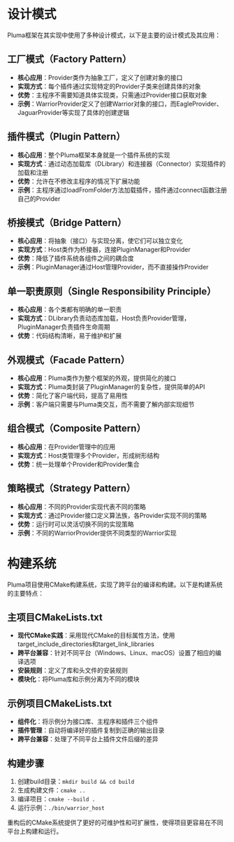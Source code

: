 # 设计模式

Pluma框架在其实现中使用了多种设计模式，以下是主要的设计模式及其应用：

## 工厂模式（Factory Pattern）
- **核心应用**：Provider类作为抽象工厂，定义了创建对象的接口
- **实现方式**：每个插件通过实现特定的Provider子类来创建具体的对象
- **优势**：主程序不需要知道具体实现类，只需通过Provider接口获取对象
- **示例**：WarriorProvider定义了创建Warrior对象的接口，而EagleProvider、JaguarProvider等实现了具体的创建逻辑

## 插件模式（Plugin Pattern）
- **核心应用**：整个Pluma框架本身就是一个插件系统的实现
- **实现方式**：通过动态加载库（DLibrary）和连接器（Connector）实现插件的加载和注册
- **优势**：允许在不修改主程序的情况下扩展功能
- **示例**：主程序通过loadFromFolder方法加载插件，插件通过connect函数注册自己的Provider

## 桥接模式（Bridge Pattern）
- **核心应用**：将抽象（接口）与实现分离，使它们可以独立变化
- **实现方式**：Host类作为桥接器，连接PluginManager和Provider
- **优势**：降低了插件系统各组件之间的耦合度
- **示例**：PluginManager通过Host管理Provider，而不直接操作Provider

## 单一职责原则（Single Responsibility Principle）
- **核心应用**：各个类都有明确的单一职责
- **实现方式**：DLibrary负责动态库加载，Host负责Provider管理，PluginManager负责插件生命周期
- **优势**：代码结构清晰，易于维护和扩展

## 外观模式（Facade Pattern）
- **核心应用**：Pluma类作为整个框架的外观，提供简化的接口
- **实现方式**：Pluma类封装了PluginManager的复杂性，提供简单的API
- **优势**：简化了客户端代码，提高了易用性
- **示例**：客户端只需要与Pluma类交互，而不需要了解内部实现细节

## 组合模式（Composite Pattern）
- **核心应用**：在Provider管理中的应用
- **实现方式**：Host类管理多个Provider，形成树形结构
- **优势**：统一处理单个Provider和Provider集合

## 策略模式（Strategy Pattern）
- **核心应用**：不同的Provider实现代表不同的策略
- **实现方式**：通过Provider接口定义算法族，各Provider实现不同的策略
- **优势**：运行时可以灵活切换不同的实现策略
- **示例**：不同的WarriorProvider提供不同类型的Warrior实现

# 构建系统

Pluma项目使用CMake构建系统，实现了跨平台的编译和构建。以下是构建系统的主要特点：

## 主项目CMakeLists.txt

- **现代CMake实践**：采用现代CMake的目标属性方法，使用target_include_directories和target_link_libraries
- **跨平台兼容**：针对不同平台（Windows、Linux、macOS）设置了相应的编译选项
- **安装规则**：定义了库和头文件的安装规则
- **模块化**：将Pluma库和示例分离为不同的模块

## 示例项目CMakeLists.txt

- **组件化**：将示例分为接口库、主程序和插件三个组件
- **插件管理**：自动将编译好的插件复制到正确的输出目录
- **跨平台兼容**：处理了不同平台上插件文件后缀的差异

## 构建步骤

1. 创建build目录：`mkdir build && cd build`
2. 生成构建文件：`cmake ..`
3. 编译项目：`cmake --build .`
4. 运行示例：`./bin/warrior_host`

重构后的CMake系统提供了更好的可维护性和可扩展性，使得项目更容易在不同平台上构建和运行。